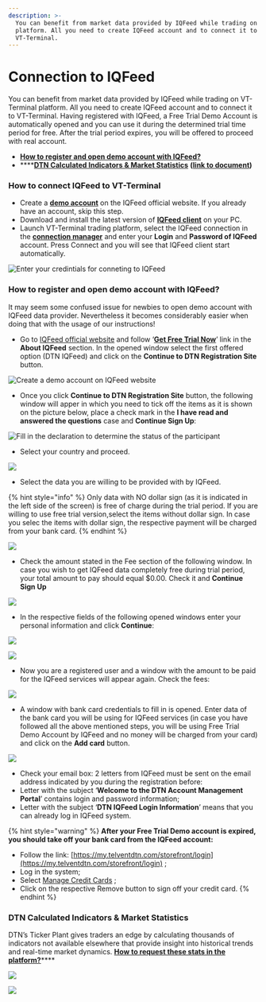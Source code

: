 ```yaml
---
description: >-
  You can benefit from market data provided by IQFeed while trading on VT-Terminal
  platform. All you need to create IQFeed account and to connect it to
  VT-Terminal.
---
```


# Connection to IQFeed

You can benefit from market data provided by IQFeed while trading on VT-Terminal platform. All you need to create IQFeed account and to connect it to VT-Terminal. Having registered with IQFeed, a Free Trial Demo Account is automatically opened and you can use it during the determined trial time period for free. After the trial period expires, you will be offered to proceed with real account.

* ****[**How to register and open demo account with IQFeed?**](connection-to-iqfeed.md#how-to-register-and-open-demo-account-with-iqfeed)****
* ****[**DTN Calculated Indicators & Market Statistics**](connection-to-iqfeed.md#dtn-calculated-indicators-and-market-statistics)  **(**[**link to document**](http://www.iqfeed.net/symbolguide/DTNCalculatedIndicators.pdf)**)**

### How to connect IQFeed to VT-Terminal

* Create a [**demo account**](https://www.iqfeed.net/index.cfm?displayaction=start) on the IQFeed official website. If you already have an account, skip this step.
* Download and install the latest version of [**IQFeed client**](http://www.iqfeed.net/index.cfm?displayaction=support\&section=download) on your PC.
* Launch VT-Terminal trading platform, select the IQFeed connection in the [**connection manager**](connections-manager.md) and enter your **Login** and **Password of IQFeed** account. Press Connect and you will see that IQFeed client start automatically.

![Enter your credintials for conneting to IQFeed](../.gitbook/assets/iqfeed-connection.png)

### How to register and open demo account with IQFeed?

It may seem some confused issue for newbies to open demo account with IQFeed data provider. Nevertheless it becomes considerably easier when doing that with the usage of our instructions!

* Go to [IQFeed official website](https://www.iqfeed.net) and follow  ‘[**Get Free Trial Now**](https://www.iqfeed.net/index.cfm?displayaction=start)’ link in the **About IQFeed** section. In the opened window select the first offered option (DTN IQFeed) and click on the **Continue to DTN Registration Site** button.

![Create a demo account on IQFeed website](../.gitbook/assets/dtn-iqfeed.png)

* Once you click **Continue to DTN Registration Site** button, the following window will apper in which you need to tick off the items as it is shown on the picture below, place a check mark in the **I have read and answered the questions** case and **Continue Sign Up**:

![Fill in the declaration to determine the status of the participant](../.gitbook/assets/fill-the-declaration.png)

* Select your country and proceed.

![](<../.gitbook/assets/screenshot\_20 (1).png>)

* Select the data you are willing to be provided with by IQFeed.

{% hint style="info" %}
Only data with NO dollar sign (as it is indicated in the left side of the screen) is free of charge during the trial period. If you are willing to use free trial version,select the items without dollar sign. In case you selec the items with dollar sign, the respective payment will be charged from your bank card.
{% endhint %}

![](../.gitbook/assets/select-the-data.png)

* Check the amount stated in the Fee section of the following window. In case you wish to get IQFeed data completely free during trial period, your total amount to pay should equal $0.00. Check it and **Continue Sign Up**

![](../.gitbook/assets/check-your-billing-for-data.png)

* In the respective fields of the following opened windows enter your personal information and click **Continue**:

![](../.gitbook/assets/registration.png)

![](../.gitbook/assets/fill-the-form.png)

* Now you are a registered user and a window with the amount to be paid for the IQFeed services will appear again. Check the fees:

![](../.gitbook/assets/check-the-fees.png)

* A window with bank card credentials to fill in is opened. Enter data of the bank card you will be using for IQFeed services (in case you have followed all the above mentioned steps, you will be using Free Trial Demo Account by IQFeed and no money will be charged from your card) and click on the **Add card** button.

![](../.gitbook/assets/dtn.-process-order.png)

* Check your email box: 2 letters from IQFeed must be sent on the email address indicated by you during the registration before:
* Letter with the subject ‘**Welcome to the DTN Account Management Portal**’ contains login and password information;
* Letter with the subject ‘**DTN IQFeed Login Information**’ means that you can already log in IQFeed system.

{% hint style="warning" %}
**After your Free Trial Demo account is expired, you should take off your bank card from the IQFeed account:**

* Follow the link: [https://my.telventdtn.com/storefront/login](https://my.telventdtn.com/storefront/login) ;
* Log in the system;
* Select [Manage Credit Cards](https://my.telventdtn.com/storefront/customer/ManageCreditCards) ;
* Click on the respective Remove button to sign off your credit card.
{% endhint %}

### DTN Calculated Indicators & Market Statistics

DTN’s Ticker Plant gives traders an edge by calculating thousands of indicators not available elsewhere that provide insight into historical trends and real-time market dynamics. [**How to request these stats in the platform?**](http://www.iqfeed.net/symbolguide/DTNCalculatedIndicators.pdf)****

![](../.gitbook/assets/dtn-market-stat.png)

![](../.gitbook/assets/premiums.png)

